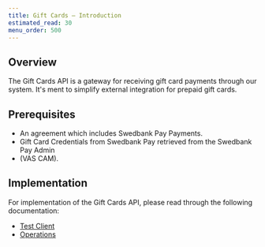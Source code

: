 ```yaml
---
title: Gift Cards – Introduction
estimated_read: 30
menu_order: 500
---
```


## Overview

The Gift Cards API is a gateway for receiving gift card payments through our
system. It's ment to simplify external integration for prepaid gift cards.

## Prerequisites

*   An agreement which includes Swedbank Pay Payments.
*   Gift Card Credentials from Swedbank Pay retrieved from the Swedbank Pay
    Admin
*   (VAS CAM).

## Implementation

For implementation of the Gift Cards API, please read through the following
documentation:

*   [Test Client][test-client]
*   [Operations][operations]

[operations]: /gift-cards/operations
[test-client]: /gift-cards/payment-client
